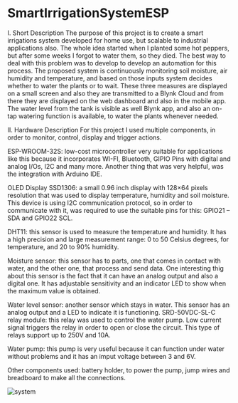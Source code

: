 # SmartIrrigationSystemESP

I. Short Description
The purpose of this project is to create a smart irrigations system developed for home use, but scalable to industrial applications also. The whole idea started when I planted some hot peppers, but after some weeks I forgot to water them, so they died. The best way to deal with this problem was to develop to develop an automation for this process. The proposed system is continuously monitoring soil moisture, air humidity and temperature, and based on those inputs system decides whether to water the plants or to wait. These three measures are displayed on a small screen and also they are transmitted to a Blynk Cloud and from there they are displayed on the web dashboard and also in the mobile app. The water level from the tank is visible as well Blynk app, and also an on-tap watering function is available, to water the plants whenever needed.

II. Hardware Description
For this project I used multiple components, in order to monitor, control, display and trigger actions.

ESP-WROOM-32S: low-cost microcontroller very suitable for applications like this because it incorporates WI-FI, Bluetooth, GIPIO Pins with digital and analog I/Os, I2C and many more. Another thing that was very helpful, was the integration with Arduino IDE.

OLED Display SSD1306: a small 0.96 inch display with 128×64 pixels resolution that was used to display temperature, humidity and soil moisture. This device is using I2C communication protocol, so in order to communicate with it, was required to use the suitable pins for this: GPIO21 – SDA and GPIO22 SCL.

DHT11: this sensor is used to measure the temperature and humidity. It has a high precision and large measurement range: 0 to 50 Celsius degrees, for temperature, and 20 to 90% humidity.

Moisture sensor: this sensor has to parts, one that comes in contact with water, and the other one, that process and send data. One interesting thig about this sensor is the fact that it can have an analog output and also a digital one. It has adjustable sensitivity and an indicator LED to show when the maximum value is obtained.

Water level sensor: another sensor which stays in water. This sensor has an analog output and a LED to indicate it is functioning. SRD-50VDC-SL-C relay module: this relay was used to control the water pump. Low current signal triggers the relay in order to open or close the circuit. This type of relays support up to 250V and 10A.

Water pump: this pump is very useful because it can function under water without problems and it has an imput voltage between 3 and 6V.

Other components used: battery holder, to power the pump, jump wires and breadboard to make all the connections.



![system](https://user-images.githubusercontent.com/47916325/151583411-e2bace4a-4534-4933-b224-63ed6a988c26.jpeg)
